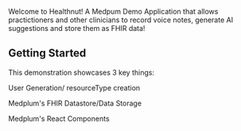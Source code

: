 Welcome to Healthnut! A Medpum Demo Application that allows practictioners and other clinicians to record voice notes, generate AI suggestions and store them as FHIR data!

## Getting Started

This demonstration showcases 3 key things:

User Generation/ resourceType creation

Medplum's FHIR Datastore/Data Storage

Medplum's React Components
